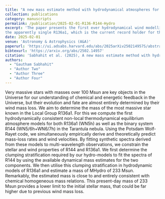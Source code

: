 ```yaml
---
title: "A new mass estimate method with hydrodynamical atmospheres for very massive WNh stars"
collection: publications
category: manuscripts
permalink: /publication/2025-02-01-R136-R144-Hydro
excerpt: 'The paper presents the first ever hydrodynamical wind modelling of two very massive star systems in the Tarantula Nebula using the PoWR atmosphere code. The first system is R144, a binary WNh+WNh star, and the second is 
the apparently single R136a1, which is the current record holder for the most massive star in the Local Group. We make use of the next-gen hydrodynamical capabilities of PoWR to estimate a mass for the R136a1 star of 233 Msun'
date: 2025-02-01
venue: 'Astronomy & Astrophysics (A&A)'
paperurl: 'https://ui.adsabs.harvard.edu/abs/2025arXiv250214957S/abstract'
bibtexurl: 'https://arxiv.org/abs/2502.14957'
citation: 'Sabhahit et al. (2025), A new mass estimate method with hydrodynamical atmospheres for very massive WNh stars, A&A'
authors:
  - "Gautham Sabhahit"
  - "Author Two"
  - "Author Three"
  - "Author Four"
---
```

Very massive stars with masses over 100 Msun are key objects in the Universe for our understanding of chemical and energetic feedback in the Universe, but their evolution and fate are almost entirely determined by their
wind mass loss. We aim to determine the mass of the most massive star known in the Local Group R136a1. For this we compute the first hydrodynamically consistent non-local thermodynamical equilibrium atmosphere models for both
R136a1 (WN5h) as well as the binary system R144 (WN5/6h+WN6/7h) in the Tarantula nebula. Using the Potsdam Wolf-Rayet code, we simultaneously empirically derive and theoretically predict mass-loss rates and wind velocities. By
fitting synthetic spectra derived from these models to multi-wavelength observations, we constrain the stellar and wind properties of R144 and R136a1. We first determine the clumping stratification required by our hydro-models to
fit the spectra of R144 by using the available dynamical mass estimates for the two components. We then utilise this clumping stratification in hydrodynamic models of R136a1 and estimate a mass of MHydro of 233 Msun. Remarkably,
the estimated mass is close to and entirely consistent with chemical homogeneous mass relations. This present-day mass of 233 Msun provides a lower limit to the initial stellar mass, that could be far higher due to previous wind
mass loss.
